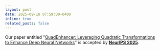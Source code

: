 ```yaml
---
layout: post
date: 2025-09-18 07:59:00-0400
inline: true
related_posts: false
---
```


Our paper entitled "[QuadEnhancer: Leveraging Quadratic Transformations to Enhance Deep Neural Networks](https://neurips.cc/virtual/2025/poster/118178)" is accepted by **[NeurIPS 2025](https://nips.cc/Conferences/2025)**.
